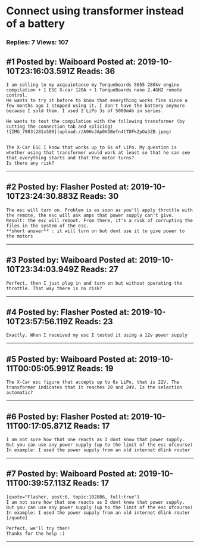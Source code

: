 # Connect using transformer instead of a battery

### Replies: 7 Views: 107

## \#1 Posted by: Waiboard Posted at: 2019-10-10T23:16:03.591Z Reads: 36

```
I am selling to my acquaintance my Torqueboards 5055 280kv engine compilation + 1 ESC X-car 120A + 1 TorqueBoards nano 2.4GHZ remote control.
He wants to try it before to know that everything works fine since a few months ago I stopped using it. I don't have the battery anymore because I sold them. I used 2 LiPo 3s of 5000mAh in series.

He wants to test the compilation with the following transformer (by cutting the connection tab and splicing)
![IMG_7903|281x500](upload://A9HvJAp0VGBefn4tTDFkZpOa3ZB.jpeg) 


The X-Car ESC I know that works up to 6s of LiPo. My question is whether using that transformer would work at least so that he can see that everything starts and that the motor turns?
Is there any risk?
```

---
## \#2 Posted by: Flasher Posted at: 2019-10-10T23:24:30.883Z Reads: 30

```
The esc will turn on. Problem is as soon as you'll apply throttle with the remote, the esc will ask amps that power supply can't give. Result: the esc will reboot. From there, it's a risk of corrupting the files in the system of the esc.
**short answer** : it will turn on but dont use it to give power to the motors
```

---
## \#3 Posted by: Waiboard Posted at: 2019-10-10T23:34:03.949Z Reads: 27

```
Perfect, then I just plug in and turn on but without operating the throttle. That way there is no risk?
```

---
## \#4 Posted by: Flasher Posted at: 2019-10-10T23:57:56.119Z Reads: 23

```
Exactly. When I received my esc I tested it using a 12v power supply
```

---
## \#5 Posted by: Waiboard Posted at: 2019-10-11T00:05:05.991Z Reads: 19

```
The X-Car esc figure that accepts up to 6s LiPo, that is 22V. The transformer indicates that it reaches 20 and 24V. Is the selection automatic?
```

---
## \#6 Posted by: Flasher Posted at: 2019-10-11T00:17:05.871Z Reads: 17

```
I am not sure how that one reacts as I dont know that power supply. But you can use any power supply (up to the limit of the esc ofcourse)
In example: I used the power supply from an old internet dlink router
```

---
## \#7 Posted by: Waiboard Posted at: 2019-10-11T00:39:57.113Z Reads: 17

```
[quote="Flasher, post:6, topic:102806, full:true"]
I am not sure how that one reacts as I dont know that power supply. But you can use any power supply (up to the limit of the esc ofcourse) In example: I used the power supply from an old internet dlink router
[/quote]

Perfect, we'll try then!
Thanks for the help :)
```

---
